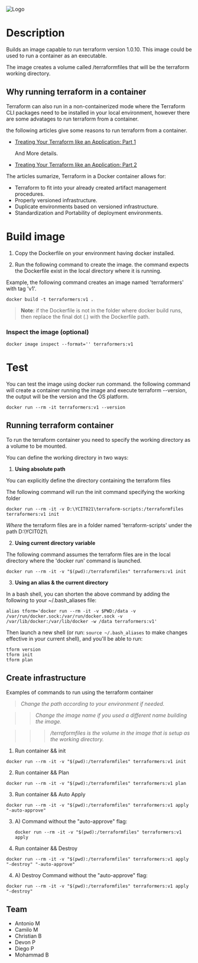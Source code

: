![Logo](https://ycit-team-terraformers.github.io/favicon.png)

# Description

Builds an image capable to run terraform version 1.0.10. This image could be used to run a container as an executable.

The image creates a volume called /terraformfiles that will be the terraform working directory.

## Why running terraform in a container

Terraform can also run in a non-containerized mode where the Terraform CLI packages need to be installed in your local environment, however there are some advatages to run terraform from a container.

the following articles give some reasons to run terraform from a container.

 - [Treating Your Terraform like an Application: Part 1](https://medium.com/capital-one-tech/treating-your-terraform-like-an-application-why-terraform-in-a-docker-container-31e802314b4)

   And More details.
 - [Treating Your Terraform like an Application: Part 2](https://medium.com/capital-one-tech/treating-your-terraform-like-an-application-how-to-dockerize-terraform-5d7edac741fc)

 The articles sumarize, Terraform in a Docker container allows for:
 - Terraform to fit into your already created artifact management procedures.
 - Properly versioned infrastructure.
 - Duplicate environments based on versioned infrastructure.
 - Standardization and Portability of deployment environments.


# Build image

1. Copy the Dockerfile on your environment having docker installed.

2. Run the following command to create the image.  the command expects the Dockerfile exist in the local directory where it is running.

 Example, the following command creates an image named 'terraformers' with tag 'v1'.

 ```
 docker build -t terraformers:v1 .
 ```

 > **Note**: if the Dockerfile is not in the folder where docker build runs, then replace the final dot (.) with the Dockerfile path.

### Inspect the image (optional)

```
docker image inspect --format='' terraformers:v1
```

# Test

You can test the image using docker run command.
the following command will create a container running the image and execute terraform --version, the output will be the version and the OS platform.

```
docker run --rm -it terraformers:v1 --version
```

## Running terraform container

To run the terraform container you need to specify the working directory as a volume to be mounted. 

You can define the working directory in two ways:

 1. **Using absolute path**
 
  You can explicitly define the directory containing the terraform files
 
  The following command will run the init command specifying the working folder
  ```
  docker run --rm -it -v D:\YCIT021\terraform-scripts:/terraformfiles terraformers:v1 init
  ```

  *_Where_* the terraform files are in a folder named 'terraform-scripts' under the path D:\YCIT021\ 

 2. **Using current directory variable**
 
  The following command assumes the terraform files are in the local directory where the 'docker run' command is launched.

  ```
  docker run --rm -it -v "$(pwd):/terraformfiles" terraformers:v1 init
  ```

  3. **Using an alias & the current directory**

  In a bash shell, you can shorten the above command by adding the following to your ~/.bash_aliases file:
   
  ```
  alias tform='docker run --rm -it -v $PWD:/data -v /var/run/docker.sock:/var/run/docker.sock -v /var/lib/docker:/var/lib/docker -w /data terraformers:v1'
  ```
  
  Then launch a new shell (or run: `source ~/.bash_aliases` to make changes effective in your current shell), and you'll be able to run:
  ```
  tform version
  tform init
  tform plan
  ```
 
 
## Create infrastructure

Examples of commands to run using the terraform container

> _Change the path according to your environment if needed._

>> _Change the image name if you used a different name building the image._
 
>>> _/terraformfiles is the volume in the image that is setup as the working directory._


1. Run container && init

```
docker run --rm -it -v "$(pwd):/terraformfiles" terraformers:v1 init
```

2. Run container && Plan

```
docker run --rm -it -v "$(pwd):/terraformfiles" terraformers:v1 plan
```

3. Run container && Auto Apply

```
docker run --rm -it -v "$(pwd):/terraformfiles" terraformers:v1 apply "-auto-approve"
```

 3. A) Command without the "auto-approve" flag: 
    
    
    ``` 
    docker run --rm -it -v "$(pwd):/terraformfiles" terraformers:v1 apply 
    ```

4. Run container && Destroy

```
docker run --rm -it -v "$(pwd):/terraformfiles" terraformers:v1 apply "-destroy" "-auto-approve"
```

4. A) Destroy Command without the "auto-approve" flag: 


```
docker run --rm -it -v "$(pwd):/terraformfiles" terraformers:v1 apply "-destroy"
```

## Team

- Antonio M
- Camilo M
- Christian B
- Devon P
- Diego P
- Mohammad B